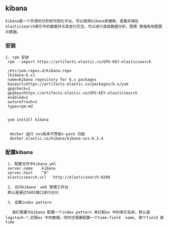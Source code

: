## kibana 
    
    kibana是一个开源的分析和可视化平台，可以使用kibana来搜索，查看存储在elasticsearch索引中的数据并与其进行交互。可以进行高级数据分析，图表 表格和地图展示数据。 
    


### 安装
    
    1. rpm 安装
     rpm --import https://artifacts.elastic.co/GPG-KEY-elasticsearch
    
     /etc/yum.repos.d/kibana.repo 
     [kibana-6.x]
     name=Kibana repository for 6.x packages
     baseurl=https://artifacts.elastic.co/packages/6.x/yum
     gpgcheck=1
     gpgkey=https://artifacts.elastic.co/GPG-KEY-elasticsearch
     enabled=1
     autorefresh=1
     type=rpm-md
    
     
     yum install kibana
     
     
      docker 运行 oss版本不预装x-pack 功能
      docker.elastic.co/kibana/kibana-oss:6.2.4  
      
      

     
### 配置kibana 
     
     1. 配置文件中kibana.yml 
     server.name    kibana 
     server.host    "0"
     elasticsearch.url   http://elasticsearch:9200  
     
     2. 访问kibana  web 管理工作台
     默认是通过5601端口进行访问 
     
     3. 设置index pattern 
        
       我们需要为kibana 配置一个index pattern 来匹配es 中的索引名称，默认是logstash-*,匹配es 中的数据，同时还需要配置一个time-field  name, 那个field 是time 
         
     
          
     
     
     
     
     
     
     
     
     
     
     
     
     
     
     
     
     
     
     
     
     
     
     
     
     
     
     
     
     
     
     
     
     
     